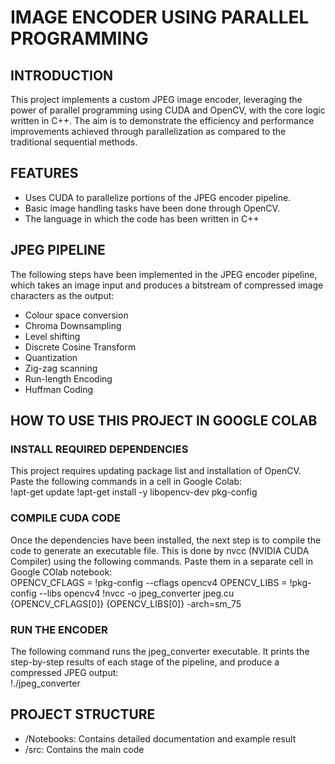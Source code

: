 # IMAGE ENCODER USING PARALLEL PROGRAMMING
## INTRODUCTION
This project implements a custom JPEG image encoder, leveraging the power of parallel programming
using CUDA and OpenCV, with the core logic written in C++. The aim is to demonstrate the efficiency
and performance improvements achieved through parallelization as compared to the traditional sequential methods. 

## FEATURES
- Uses CUDA to parallelize portions of the JPEG encoder pipeline.
- Basic image handling tasks have been done through OpenCV.
- The language in which the code has been written in C++

## JPEG PIPELINE
The following steps have been implemented in the JPEG encoder pipeline, which takes an image input and produces a bitstream of compressed image characters as the output:
- Colour space conversion
- Chroma Downsampling
- Level shifting
- Discrete Cosine Transform
- Quantization
- Zig-zag scanning
- Run-length Encoding
- Huffman Coding

## HOW TO USE THIS PROJECT IN GOOGLE COLAB
### INSTALL REQUIRED DEPENDENCIES
This project requires updating package list and installation of OpenCV. Paste the following commands in a cell in Google Colab:<br>
!apt-get update
!apt-get install -y libopencv-dev pkg-config

### COMPILE CUDA CODE
Once the dependencies have been installed, the next step is to compile the code to generate an executable file. This is done by nvcc (NVIDIA CUDA Compiler) using the following commands. Paste them in a separate cell in Google COlab notebook:<br>
OPENCV_CFLAGS = !pkg-config --cflags opencv4
OPENCV_LIBS = !pkg-config --libs opencv4
!nvcc -o jpeg_converter jpeg.cu {OPENCV_CFLAGS[0]} {OPENCV_LIBS[0]} -arch=sm_75

### RUN THE ENCODER
The following command runs the jpeg_converter executable. It prints the step-by-step results of each stage of the pipeline, and produce a compressed JPEG output:<br>
!./jpeg_converter

## PROJECT STRUCTURE
- /Notebooks: Contains detailed documentation and example result
- /src: Contains the main code

